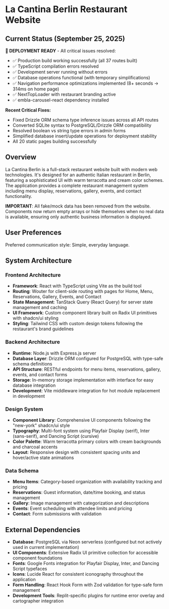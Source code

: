 # La Cantina Berlin Restaurant Website

## Current Status (September 25, 2025)

**🎉 DEPLOYMENT READY** - All critical issues resolved:
- ✅ Production build working successfully (all 37 routes built)
- ✅ TypeScript compilation errors resolved
- ✅ Development server running without errors
- ✅ Database operations functional (with temporary simplifications)
- ✅ Navigation performance optimizations implemented (8+ seconds → 314ms on home page)
- ✅ NextTopLoader with restaurant branding active
- ✅ embla-carousel-react dependency installed

**Recent Critical Fixes:**
- Fixed Drizzle ORM schema type inference issues across all API routes
- Converted SQLite syntax to PostgreSQL/Drizzle ORM compatibility  
- Resolved boolean vs string type errors in admin forms
- Simplified database insert/update operations for deployment stability
- All 20 static pages building successfully

## Overview

La Cantina Berlin is a full-stack restaurant website built with modern web technologies. It's designed for an authentic Italian restaurant in Berlin, featuring a sophisticated UI with warm terracotta and cream color schemes. The application provides a complete restaurant management system including menu display, reservations, gallery, events, and contact functionality.

**IMPORTANT**: All fake/mock data has been removed from the website. Components now return empty arrays or hide themselves when no real data is available, ensuring only authentic business information is displayed.

## User Preferences

Preferred communication style: Simple, everyday language.

## System Architecture

### Frontend Architecture
- **Framework**: React with TypeScript using Vite as the build tool
- **Routing**: Wouter for client-side routing with pages for Home, Menu, Reservations, Gallery, Events, and Contact
- **State Management**: TanStack Query (React Query) for server state management and caching
- **UI Framework**: Custom component library built on Radix UI primitives with shadcn/ui styling
- **Styling**: Tailwind CSS with custom design tokens following the restaurant's brand guidelines

### Backend Architecture
- **Runtime**: Node.js with Express.js server
- **Database Layer**: Drizzle ORM configured for PostgreSQL with type-safe schema definitions
- **API Structure**: RESTful endpoints for menu items, reservations, gallery, events, and contact forms
- **Storage**: In-memory storage implementation with interface for easy database integration
- **Development**: Vite middleware integration for hot module replacement in development

### Design System
- **Component Library**: Comprehensive UI components following the "new-york" shadcn/ui style
- **Typography**: Multi-font system using Playfair Display (serif), Inter (sans-serif), and Dancing Script (cursive)
- **Color Palette**: Warm terracotta primary colors with cream backgrounds and charcoal accents
- **Layout**: Responsive design with consistent spacing units and hover/active state animations

### Data Schema
- **Menu Items**: Category-based organization with availability tracking and pricing
- **Reservations**: Guest information, date/time booking, and status management
- **Gallery**: Image management with categorization and descriptions
- **Events**: Event scheduling with attendee limits and pricing
- **Contact**: Form submissions with validation

## External Dependencies

- **Database**: PostgreSQL via Neon serverless (configured but not actively used in current implementation)
- **UI Components**: Extensive Radix UI primitive collection for accessible component foundations
- **Fonts**: Google Fonts integration for Playfair Display, Inter, and Dancing Script typefaces
- **Icons**: Lucide React for consistent iconography throughout the application
- **Form Handling**: React Hook Form with Zod validation for type-safe form management
- **Development Tools**: Replit-specific plugins for runtime error overlay and cartographer integration